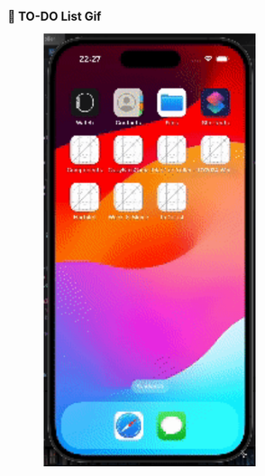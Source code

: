 

## 🌟 TO-DO List Gif

<p align="center">
  <img src="https://github.com/iamlale/TGY3-Homeworks/blob/main/ToDoList/AppGif/Screen%20Recording%202024-04-21%20at%2022.27.04.gif" alt="GIF 1" style="width: auto; height: 768px;"/>
